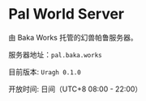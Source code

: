 # Pal World Server

由 Baka Works 托管的幻兽帕鲁服务器。

服务器地址：`pal.baka.works`

目前版本: `Uragh 0.1.0`

开放时间: 日间（UTC+8 08:00 - 22:00）
